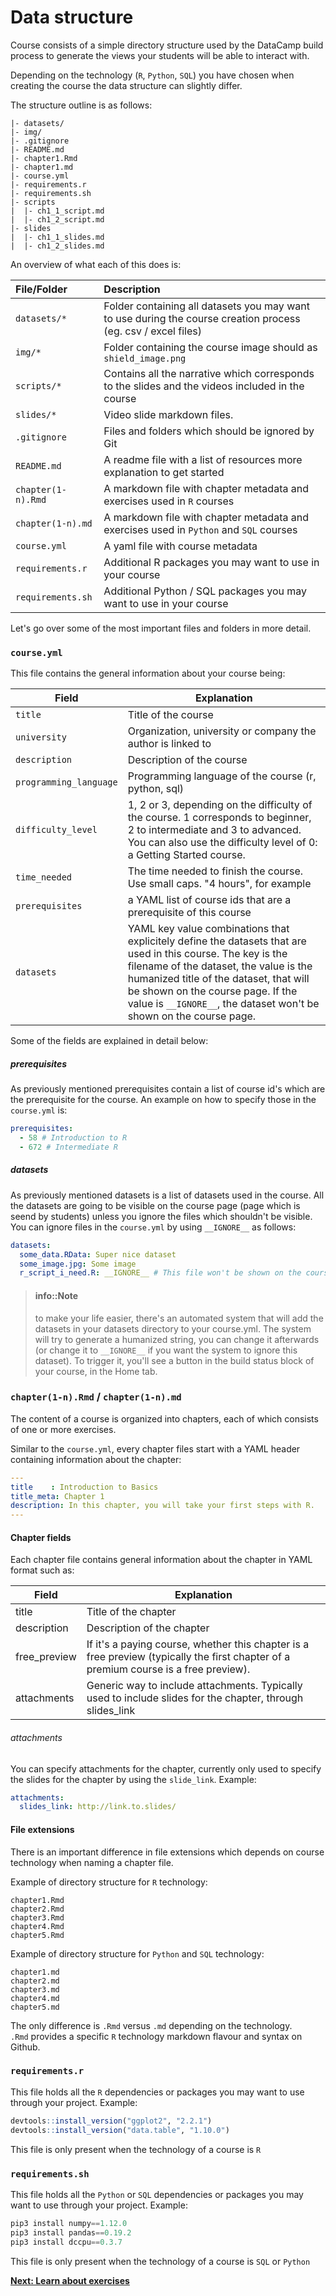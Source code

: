 # Data structure
Course consists of a simple directory structure used by the DataCamp build process to generate the views your students will be able to interact with.

Depending on the technology (`R`, `Python`, `SQL`) you have chosen when creating the course the data structure can slightly differ.

The structure outline is as follows:

```text
|- datasets/
|- img/
|- .gitignore
|- README.md
|- chapter1.Rmd
|- chapter1.md
|- course.yml
|- requirements.r
|- requirements.sh
|- scripts
|  |- ch1_1_script.md
|  |- ch1_2_script.md
|- slides
|  |- ch1_1_slides.md
|  |- ch1_2_slides.md
```

An overview of what each of this does is:

| File/Folder         | Description                                                              |
|:--------------------|:-------------------------------------------------------------------------|
| `datasets/*`          | Folder containing all datasets you may want to use during the course creation process (eg. csv / excel files)|
| `img/*`          | Folder containing the course image should as `shield_image.png`|
| `scripts/*`          | Contains all the narrative which corresponds to the slides and the videos included in the course                                                                        |
| `slides/*`           | Video slide markdown files.                                                                         |
| `.gitignore`         | Files and folders which should be ignored by Git  |
| `README.md`         | A readme file with a list of resources more explanation to get started  |
| `chapter(1-n).Rmd`      | A markdown file with chapter metadata and exercises used in `R` courses      |
| `chapter(1-n).md`      | A markdown file with chapter metadata and exercises used in `Python` and `SQL` courses    |
| `course.yml`       | A yaml file with course metadata                          |
| `requirements.r`   | Additional R packages you may want to use in your course                                                                          |
| `requirements.sh`   | Additional Python / SQL packages you may want to use in your course                                                                          |

Let's go over some of the most important files and folders in more detail.

### `course.yml`
This file contains the general information about your course being:

| Field                | Explanation                                                                                                                                                                                                                                                                                               |
|----------------------|-----------------------------------------------------------------------------------------------------------------------------------------------------------------------------------------------------------------------------------------------------------------------------------------------------------|
| `title`                | Title of the course                                                                                                                                                                                                                                                                                       |
| `university`           | Organization, university or company the author is linked to                                                                                                                                                                                                                                               |
| `description`          | Description of the course                                                                                                                                                                                                                                                                                 |
| `programming_language` | Programming language of the course (r, python, sql)                                                                                                                                                                                                                                                       |
| `difficulty_level`     | 1, 2 or 3, depending on the difficulty of the course. 1 corresponds to beginner, 2 to intermediate and 3 to advanced. You can also use the difficulty level of 0: a Getting Started course.                                                                                                               |
| `time_needed`          | The time needed to finish the course. Use small caps. "4 hours", for example                                                                                                                                                                                                                              |
| `prerequisites`        | a YAML list of course ids that are a prerequisite of this course                                                                                                                                                                                                                                          |
| `datasets`             | YAML key value combinations that explicitely define the datasets that are used in this course. The key is the filename of the dataset, the value is the humanized title of the dataset, that will be shown on the course page. If the value is  `__IGNORE__`, the dataset won't be shown on the course page.|

Some of the fields are explained in detail below:

##### prerequisites
As previously mentioned prerequisites contain a list of course id's which are the prerequisite for the course. An example on how to specify those in the `course.yml` is:

```yaml
prerequisites:
  - 58 # Introduction to R
  - 672 # Intermediate R 
```

##### datasets
As previously mentioned datasets is a list of datasets used in the course. All the datasets are going to be visible on the course page (page which is seend by students) unless you ignore the files which shouldn't be visible. You can ignore files in the `course.yml` by using `__IGNORE__` as follows:

```yaml
datasets:
  some_data.RData: Super nice dataset
  some_image.jpg: Some image
  r_script_i_need.R: __IGNORE__ # This file won't be shown on the course page
```

> #### info::Note
> to make your life easier, there's an automated system that will add the datasets in your datasets directory to your course.yml. The system will try to generate a humanized string, you can change it afterwards (or change it to `__IGNORE__` if you want the system to ignore this dataset). To trigger it, you'll see a button in the build status block of your course, in the Home tab. 

### `chapter(1-n).Rmd` / `chapter(1-n).md`
The content of a course is organized into chapters, each of which consists of one or more exercises.  

Similar to the `course.yml`, every chapter files start with a YAML header containing information about the chapter:

```yaml
---
title    : Introduction to Basics
title_meta: Chapter 1
description: In this chapter, you will take your first steps with R.
---
```

#### Chapter fields

Each chapter file contains general information about the chapter in YAML format such as:

| Field        | Explanation                                                                                                                          |
|--------------|--------------------------------------------------------------------------------------------------------------------------------------|
| title        | Title of the chapter                                                                                                                 |
| description  | Description of the chapter                                                                                                           |
| free_preview | If it's a paying course, whether this chapter is a free preview (typically the first chapter of a premium course is a free preview). |
| attachments  | Generic way to include attachments. Typically used to include slides for the chapter, through slides_link                            |

###### attachments
You can specify attachments for the chapter, currently only used to specify the slides for the chapter by using the `slide_link`. Example:
```yaml
attachments:
  slides_link: http://link.to.slides/
```

#### File extensions
There is an important difference in file extensions which depends on course technology when naming a chapter file. 

Example of directory structure for `R` technology:
```
chapter1.Rmd
chapter2.Rmd
chapter3.Rmd
chapter4.Rmd
chapter5.Rmd
```

Example of directory structure for `Python` and `SQL` technology:
```
chapter1.md
chapter2.md
chapter3.md
chapter4.md
chapter5.md
```

The only difference is `.Rmd` versus `.md` depending on the technology.  
`.Rmd` provides a specific `R` technology markdown flavour and syntax on Github.  

### `requirements.r`
This file holds all the `R` dependencies or packages you may want to use through your project.
Example:

```r
devtools::install_version("ggplot2", "2.2.1")
devtools::install_version("data.table", "1.10.0")
```

This file is only present when the technology of a course is `R`

### `requirements.sh`
This file holds all the `Python` or `SQL` dependencies or packages you may want to use through your project.
Example:

```python
pip3 install numpy==1.12.0
pip3 install pandas==0.19.2 
pip3 install dccpu==0.3.7
```

This file is only present when the technology of a course is `SQL` or `Python`

**[Next: Learn about exercises](exercises/README.md)**